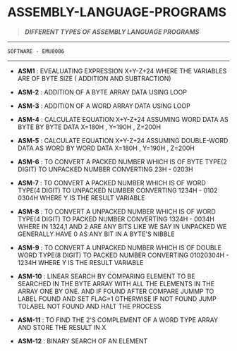 # ASSEMBLY-LANGUAGE-PROGRAMS

>**_DIFFERENT TYPES OF ASSEMBLY LANGUAGE PROGRAMS_**
___

`SOFTWARE - EMU8086`

---

- **ASM1** : EVEALUATING EXPRESSION X+Y-Z+24 WHERE THE VARIABLES ARE OF BYTE SIZE ( ADDITION AND SUBTRACTION)

- **ASM-2** : ADDITION OF A BYTE ARRAY DATA USING LOOP

- **ASM-3** :  ADDITION OF A WORD ARRAY DATA USING LOOP

- **ASM-4** : CALCULATE EQUATION X+Y-Z+24 ASSUMING WORD DATA AS BYTE BY BYTE DATA
        X=180H , Y=190H , Z=200H

- **ASM-5** : CALCULATE EQUATION X+Y-Z+24 ASSUMING DOUBLE-WORD DATA AS WORD BY WORD DATA
        X=180H , Y=190H , Z=200H

- **ASM-6** : TO CONVERT A PACKED NUMBER WHICH IS OF BYTE TYPE(2 DIGIT)  TO UNPACKED NUMBER
	 CONVERTING 23H - 0203H

- **ASM-7** : TO CONVERT A PACKED NUMBER WHICH IS OF WORD TYPE(4 DIGIT)  TO UNPACKED NUMBER
	CONVERTING 1234H - 0102 0304H WHERE Y IS THE RESULT VARIABLE 

- **ASM-8** : TO CONVERT A UNPACKED NUMBER WHICH IS OF WORD TYPE(4 DIGIT) TO PACKED NUMBER
	CONVERTING 1324H - 0034H WHERE IN 1324,1 AND 2 ARE ANY BITS LIKE WE SAY IN UNPACKED
	WE GENERALLY HAVE 0 AS ANY BIT IN A BYTE'S NIBBLE

- **ASM-9** : TO CONVERT A UNPACKED NUMBER WHICH IS OF DOUBLE WORD TYPE(8 DIGIT) TO PACKED NUMBER
	CONVERTING 01020304H - 1234H WHERE Y IS THE RESULT VARIABLE

- **ASM-10** : LINEAR SEARCH BY COMPARING ELEMENT TO BE SEARCHED IN THE BYTE ARRAY WITH ALL THE
	 ELEMENTS IN THE ARRAY ONE BY ONE. AND IF FOUND AFTER COMPARE JUMMP TO LABEL FOUND
	 AND SET FLAG=1 OTHERWISE IF NOT FOUND JUMP TOLABEL NOT FOUND AND HALT THE PROCESS 

- **ASM-11** : TO FIND THE 2'S COMPLEMENT OF A WORD TYPE ARRAY AND STORE THE RESULT IN X 

- **ASM-12** : BINARY SEARCH OF AN ELEMENT
